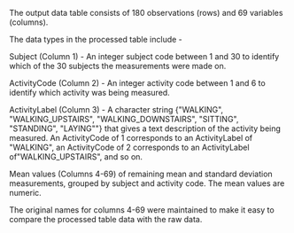 
The output data table consists of 180 observations (rows) and 69 variables (columns).


The data types in the processed table include -

Subject (Column 1) - An integer subject code between 1 and 30 to identify which of the 30 subjects the measurements were made on.
  
ActivityCode (Column 2) - An integer activity code between 1 and 6 to identify which activity was being measured.
 
ActivityLabel (Column 3) - A character string {"WALKING", "WALKING_UPSTAIRS", "WALKING_DOWNSTAIRS", "SITTING", "STANDING", "LAYING""} that gives a text description of the activity being measured. An ActivityCode of 1 corresponds to an ActivityLabel of "WALKING", an ActivityCode of 2 corresponds to an ActivityLabel of"WALKING_UPSTAIRS", and so on.
 
Mean values (Columns 4-69) of remaining mean and standard deviation measurements, grouped by subject and activity code. The mean values are numeric.

The original names for columns 4-69 were maintained to make it easy to compare the processed table data with the raw data.